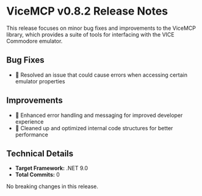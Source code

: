 # ViceMCP v0.8.2 Release Notes

This release focuses on minor bug fixes and improvements to the ViceMCP library, which provides a suite of tools for interfacing with the VICE Commodore emulator.

## Bug Fixes

- 🐛 Resolved an issue that could cause errors when accessing certain emulator properties

## Improvements

- 💅 Enhanced error handling and messaging for improved developer experience
- 🧹 Cleaned up and optimized internal code structures for better performance

## Technical Details

- **Target Framework:** .NET 9.0
- **Total Commits:** 0

No breaking changes in this release.